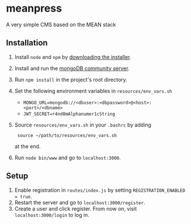 # meanpress
A very simple CMS based on the MEAN stack

## Installation
1. Install `node` and `npm` by [downloading the installer](https://nodejs.org/en/download/).
2. Install and run the [mongoDB community server](https://www.mongodb.com/download-center#community).
3. Run `npm install` in the project's root directory.
4. Set the following environment variables in `resources/env_vars.sh`
    - `MONGO_URL=mongodb://<dbuser>:<dbpassword>@<host>:<port>/<dbname>`
    - `JWT_SECRET=r4nd0mAlphanumer1cString`
5. Source `resources/env_vars.sh` in your `.bashrc` by adding 
        
        source ~/path/to/resources/env_vars.sh
    
    at the end. 
6. Run `node bin/www` and go to `localhost:3000`.

## Setup
1. Enable registration in `routes/index.js` by setting `REGISTRATION_ENABLED = true`.
2. Restart the server and go to `localhost:3000/register`.
3. Create a user and click register. From now on, visit `localhost:3000/login` to log in.